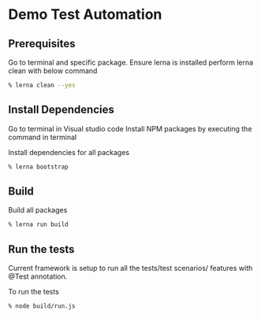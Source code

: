 # Demo Test Automation

## Prerequisites

Go to terminal and specific package.
Ensure lerna is installed
perform lerna clean with below command

```bash
% lerna clean --yes
```

## Install Dependencies

Go to terminal in Visual studio code
Install NPM packages by executing the command in terminal

Install dependencies for all packages

```bash
% lerna bootstrap
```

## Build

Build all packages

```bash
% lerna run build
```

## Run the tests

Current framework is setup to run all the tests/test scenarios/ features with @Test annotation.

To run the tests

```bash
% node build/run.js
```
